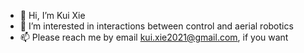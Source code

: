 - 👋 Hi, I’m Kui Xie
- 👀 I’m interested in interactions between control and aerial robotics
- 📫 Please reach me by email kui.xie2021@gmail.com, if you want
<!---
- 🌱 I’m currently learning 
- 💞️ I’m looking to collaborate on ...

--->

<!---
QuinnXie/QuinnXie is a ✨ special ✨ repository because its `README.md` (this file) appears on your GitHub profile.
You can click the Preview link to take a look at your changes.
--->
